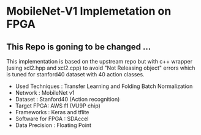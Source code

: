 # MobileNet-V1 Implemetation on FPGA


## This Repo is goning to be changed ...

This implementation is based on the upstream repo but with c++ wrapper (using xcl2.hpp and xcl2.cpp) to avoid "Not Releasing object" errors which is tuned for stanford40 dataset with 40 action classes.


- Used Techniques : Transfer Learning and Folding Batch Normalization 
- Network : MobileNet v1
- Dataset : Stanford40 (Action recognition)
- Target FPGA: AWS f1 (VU9P chip)
- Frameworks : Keras and tflite
- Software for FPGA : SDAccel
- Data Precision : Floating Point
